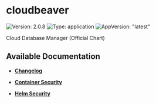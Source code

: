 # cloudbeaver

![Version: 2.0.8](https://img.shields.io/badge/Version-2.0.8-informational?style=flat-square) ![Type: application](https://img.shields.io/badge/Type-application-informational?style=flat-square) ![AppVersion: "latest"](https://img.shields.io/badge/AppVersion-"latest"-informational?style=flat-square)

Cloud Database Manager (Official Chart)

## Available Documentation

- [**Changelog**](CHANGELOG)

- [**Container Security**](container-security)

- [**Helm Security**](helm-security)

